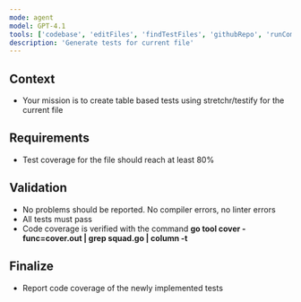 ```yaml
---
mode: agent
model: GPT-4.1
tools: ['codebase', 'editFiles', 'findTestFiles', 'githubRepo', 'runCommands', 'runTasks', 'runTests', 'search', 'searchResults', 'terminalLastCommand', 'testFailure', 'usages', 'context7', 'get-library-docs']
description: 'Generate tests for current file'
---
```

## Context
* Your mission is to create table based tests using stretchr/testify for the current file
## Requirements
* Test coverage for the file should reach at least 80%
## Validation
* No problems should be reported. No compiler errors, no linter errors
* All tests must pass
* Code coverage is verified with the command **go tool cover -func=cover.out | grep squad.go | column -t**
## Finalize
* Report code coverage of the newly implemented tests
